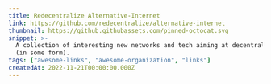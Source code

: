 ```yaml
---
title: Redecentralize Alternative-Internet
link: https://github.com/redecentralize/alternative-internet
thumbnail: https://github.githubassets.com/pinned-octocat.svg
snippet: >-
  A collection of interesting new networks and tech aiming at decentralisation
  (in some form).
tags: ["awesome-links", "awesome-organization", "links"]
createdAt: 2022-11-21T00:00:00.000Z
---
```

